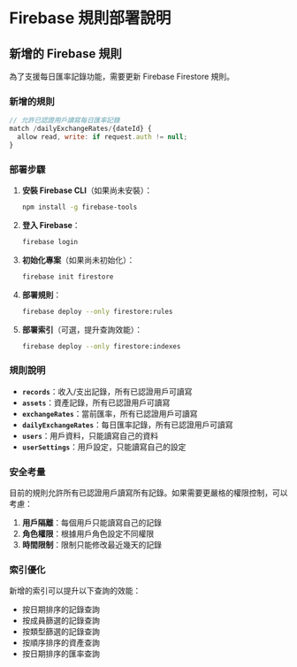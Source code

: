 # Firebase 規則部署說明

## 新增的 Firebase 規則

為了支援每日匯率記錄功能，需要更新 Firebase Firestore 規則。

### 新增的規則

```javascript
// 允許已認證用戶讀寫每日匯率記錄
match /dailyExchangeRates/{dateId} {
  allow read, write: if request.auth != null;
}
```

### 部署步驟

1. **安裝 Firebase CLI**（如果尚未安裝）：
   ```bash
   npm install -g firebase-tools
   ```

2. **登入 Firebase**：
   ```bash
   firebase login
   ```

3. **初始化專案**（如果尚未初始化）：
   ```bash
   firebase init firestore
   ```

4. **部署規則**：
   ```bash
   firebase deploy --only firestore:rules
   ```

5. **部署索引**（可選，提升查詢效能）：
   ```bash
   firebase deploy --only firestore:indexes
   ```

### 規則說明

- **`records`**：收入/支出記錄，所有已認證用戶可讀寫
- **`assets`**：資產記錄，所有已認證用戶可讀寫
- **`exchangeRates`**：當前匯率，所有已認證用戶可讀寫
- **`dailyExchangeRates`**：每日匯率記錄，所有已認證用戶可讀寫
- **`users`**：用戶資料，只能讀寫自己的資料
- **`userSettings`**：用戶設定，只能讀寫自己的設定

### 安全考量

目前的規則允許所有已認證用戶讀寫所有記錄。如果需要更嚴格的權限控制，可以考慮：

1. **用戶隔離**：每個用戶只能讀寫自己的記錄
2. **角色權限**：根據用戶角色設定不同權限
3. **時間限制**：限制只能修改最近幾天的記錄

### 索引優化

新增的索引可以提升以下查詢的效能：
- 按日期排序的記錄查詢
- 按成員篩選的記錄查詢
- 按類型篩選的記錄查詢
- 按順序排序的資產查詢
- 按日期排序的匯率查詢
